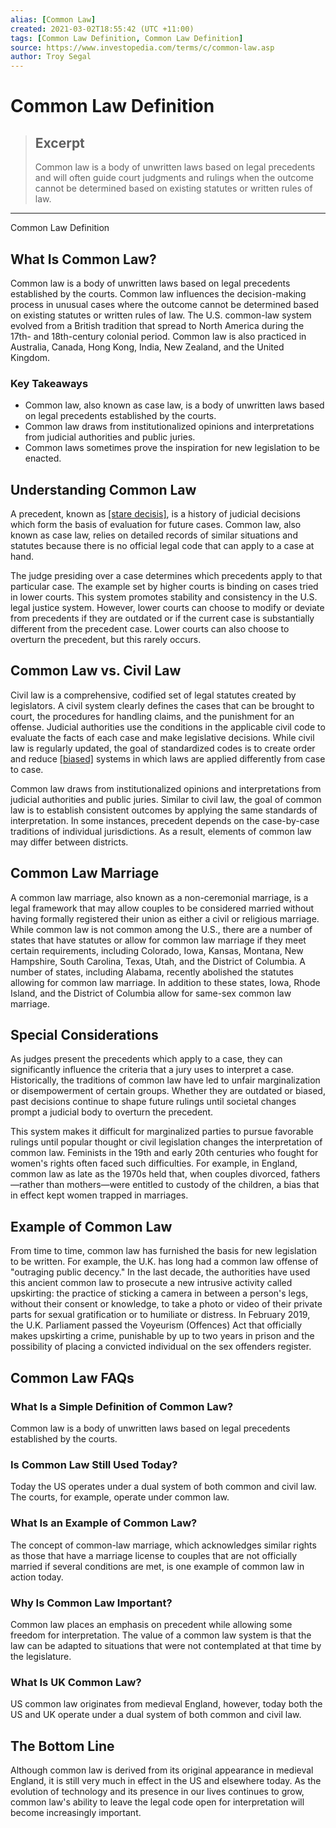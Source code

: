 ```yaml
---
alias: [Common Law]
created: 2021-03-02T18:55:42 (UTC +11:00)
tags: [Common Law Definition, Common Law Definition]
source: https://www.investopedia.com/terms/c/common-law.asp
author: Troy Segal
---
```


# Common Law Definition

> ## Excerpt
> Common law is a body of unwritten laws based on legal precedents and will often guide court judgments and rulings when the outcome cannot be determined based on existing statutes or written rules of law.

---

Common Law Definition
## What Is Common Law?

Common law is a body of unwritten laws based on legal precedents established by the courts. Common law influences the decision-making process in unusual cases where the outcome cannot be determined based on existing statutes or written rules of law. The U.S. common-law system evolved from a British tradition that spread to North America during the 17th- and 18th-century colonial period. Common law is also practiced in Australia, Canada, Hong Kong, India, New Zealand, and the United Kingdom.

### Key Takeaways

-   Common law, also known as case law, is a body of unwritten laws based on legal precedents established by the courts.
-   Common law draws from institutionalized opinions and interpretations from judicial authorities and public juries.
-   Common laws sometimes prove the inspiration for new legislation to be enacted.

## Understanding Common Law

A precedent, known as [[stare decisis]](https://www.investopedia.com/terms/s/stare_decisis.asp), is a history of judicial decisions which form the basis of evaluation for future cases. Common law, also known as case law, relies on detailed records of similar situations and statutes because there is no official legal code that can apply to a case at hand.

The judge presiding over a case determines which precedents apply to that particular case. The example set by higher courts is binding on cases tried in lower courts. This system promotes stability and consistency in the U.S. legal justice system. However, lower courts can choose to modify or deviate from precedents if they are outdated or if the current case is substantially different from the precedent case. Lower courts can also choose to overturn the precedent, but this rarely occurs.

## Common Law vs. Civil Law

Civil law is a comprehensive, codified set of legal statutes created by legislators. A civil system clearly defines the cases that can be brought to court, the procedures for handling claims, and the punishment for an offense. Judicial authorities use the conditions in the applicable civil code to evaluate the facts of each case and make legislative decisions. While civil law is regularly updated, the goal of standardized codes is to create order and reduce [[biased]](https://www.investopedia.com/terms/b/bias.asp) systems in which laws are applied differently from case to case.

Common law draws from institutionalized opinions and interpretations from judicial authorities and public juries. Similar to civil law, the goal of common law is to establish consistent outcomes by applying the same standards of interpretation. In some instances, precedent depends on the case-by-case traditions of individual jurisdictions. As a result, elements of common law may differ between districts.

## Common Law Marriage

A common law marriage, also known as a non-ceremonial marriage, is a legal framework that may allow couples to be considered married without having formally registered their union as either a civil or religious marriage. While common law is not common among the U.S., there are a number of states that have statutes or allow for common law marriage if they meet certain requirements, including Colorado, Iowa, Kansas, Montana, New Hampshire, South Carolina, Texas, Utah, and the District of Columbia. A number of states, including Alabama, recently abolished the statutes allowing for common law marriage. In addition to these states, Iowa, Rhode Island, and the District of Columbia allow for same-sex common law marriage.

## Special Considerations

As judges present the precedents which apply to a case, they can significantly influence the criteria that a jury uses to interpret a case. Historically, the traditions of common law have led to unfair marginalization or disempowerment of certain groups. Whether they are outdated or biased, past decisions continue to shape future rulings until societal changes prompt a judicial body to overturn the precedent.

This system makes it difficult for marginalized parties to pursue favorable rulings until popular thought or civil legislation changes the interpretation of common law. Feminists in the 19th and early 20th centuries who fought for women's rights often faced such difficulties. For example, in England, common law as late as the 1970s held that, when couples divorced, fathers—rather than mothers—were entitled to custody of the children, a bias that in effect kept women trapped in marriages.

## Example of Common Law

From time to time, common law has furnished the basis for new legislation to be written. For example, the U.K. has long had a common law offense of "outraging public decency." In the last decade, the authorities have used this ancient common law to prosecute a new intrusive activity called upskirting: the practice of sticking a camera in between a person's legs, without their consent or knowledge, to take a photo or video of their private parts for sexual gratification or to humiliate or distress. In February 2019, the U.K. Parliament passed the Voyeurism (Offences) Act that officially makes upskirting a crime, punishable by up to two years in prison and the possibility of placing a convicted individual on the sex offenders register.

## Common Law FAQs

### What Is a Simple Definition of Common Law?

Common law is a body of unwritten laws based on legal precedents established by the courts.

### Is Common Law Still Used Today?

Today the US operates under a dual system of both common and civil law. The courts, for example, operate under common law.

### What Is an Example of Common Law?

The concept of common-law marriage, which acknowledges similar rights as those that have a marriage license to couples that are not officially married if several conditions are met, is one example of common law in action today.

### Why Is Common Law Important?

Common law places an emphasis on precedent while allowing some freedom for interpretation. The value of a common law system is that the law can be adapted to situations that were not contemplated at that time by the legislature. 

### What Is UK Common Law?

US common law originates from medieval England, however, today both the US and UK operate under a dual system of both common and civil law.

## The Bottom Line

Although common law is derived from its original appearance in medieval England, it is still very much in effect in the US and elsewhere today. As the evolution of technology and its presence in our lives continues to grow, common law's ability to leave the legal code open for interpretation will become increasingly important.
